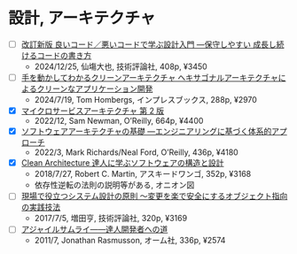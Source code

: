 # 設計, アーキテクチャ

- [ ] [改訂新版 良いコード／悪いコードで学ぶ設計入門 ―保守しやすい 成長し続けるコードの書き方](https://www.amazon.co.jp/dp/B0DPW38VVV)
  - 2024/12/25, 仙塲大也, 技術評論社, 408p, ¥3450
- [ ] [手を動かしてわかるクリーンアーキテクチャ ヘキサゴナルアーキテクチャによるクリーンなアプリケーション開発](https://www.amazon.co.jp/dp/B0D9V7Y949)
  - 2024/7/19, Tom Hombergs, インプレスブックス, 288p, ¥2970
- [x] [マイクロサービスアーキテクチャ 第 2 版](https://www.oreilly.co.jp/books/9784814400010/)
  - 2022/12, Sam Newman, O’Reilly, 664p, ¥4400
- [x] [ソフトウェアアーキテクチャの基礎 ―エンジニアリングに基づく体系的アプローチ](https://www.oreilly.co.jp/books/9784873119823/)
  - 2022/3, Mark Richards/Neal Ford, O’Reilly, 436p, ¥4180
- [x] [Clean Architecture 達人に学ぶソフトウェアの構造と設計](https://www.amazon.co.jp/dp/B07FSBHS2V)
  - 2018/7/27, Robert C. Martin, アスキードワンゴ, 352p, ¥3168
  - 依存性逆転の法則の説明等がある, オニオン図
- [ ] [現場で役立つシステム設計の原則 〜変更を楽で安全にするオブジェクト指向の実践技法](https://www.amazon.co.jp/dp/B073GSDBGT)
  - 2017/7/5, 増田亨, 技術評論社, 320p, ¥3169
- [ ] [アジャイルサムライ――達人開発者への道](https://www.amazon.co.jp/dp/B00J1XKB6K)
  - 2011/7, Jonathan Rasmusson, オーム社, 336p, ¥2574
